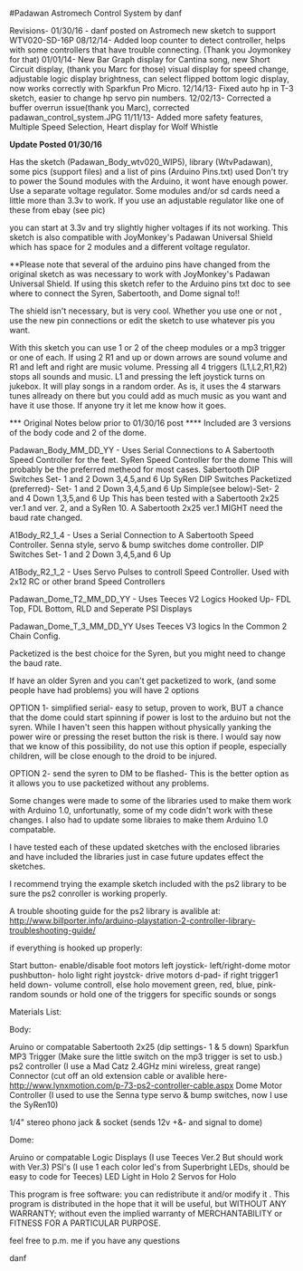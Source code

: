 #Padawan Astromech Control System by danf

Revisions-    01/30/16 - danf posted on Astromech new sketch to support WTV020-SD-16P
              08/12/14- Added loop counter to detect controller, helps with some controllers that have trouble connecting.
                        (Thank you Joymonkey for that)
              01/01/14- New Bar Graph display for Cantina song, new Short Circuit display, (thank you Marc for those) 
                        visual display for speed change, adjustable logic display brightness, can select flipped bottom logic display, 
                        now works correctly with Sparkfun Pro Micro.
              12/14/13- Fixed auto hp in T-3 sketch, easier to change hp servo pin numbers.
              12/02/13- Corrected a buffer overrun issue(thank you Marc), corrected padawan_control_system.JPG
              11/11/13- Added more safety features, Multiple Speed Selection, Heart display for Wolf Whistle

**Update Posted 01/30/16**

Has the sketch (Padawan_Body_wtv020_WIP5), library (WtvPadawan), some pics (support files) and a list of pins (Arduino Pins.txt) used
Don't try to power the Sound modules with the Arduino, it wont have enough power. Use a separate voltage regulator.
Some modules and/or sd cards need a little more than 3.3v to work. If you use an adjustable regulator like one of these from ebay (see pic)

you can start at 3.3v and try slightly higher voltages if its not working.
This sketch is also compatible with JoyMonkey's Padawan Universal Shield which has space for 2 modules and a different voltage regulator.

**Please note that several of the arduino pins have changed from the original sketch as was necessary to work with JoyMonkey's Padawan Universal Shield. If using this sketch refer to the Arduino pins txt doc to see where to connect the Syren, Sabertooth, and Dome signal to!!

The shield isn't necessary, but is very cool. Whether you use one or not , use the new pin connections or edit the sketch to use whatever pis you want.

With this sketch you can use 1 or 2 of the cheep modules or a mp3 trigger or one of each. If using 2 R1 and up or down arrows are sound volume and R1 and left and right are music volume. Pressing all 4 triggers (L1,L2,R1,R2) stops all sounds and music. L1 and pressing the left joystick turns on jukebox. It will play songs in a random order. As is, it uses the 4 starwars tunes allready on there but you could add as much music as you want and have it use those.
If anyone try it let me know how it goes.

*** Original Notes below prior to 01/30/16 post ****
Included are 3 versions of the body code and 2 of the dome.

Padawan_Body_MM_DD_YY -
                               Uses Serial Connections to A Sabertooth Speed Controller for the feet.
                               SyRen Speed Controller for the dome
                               This will probably be the preferred metheod for most cases.
                               Sabertooth DIP Switches Set- 1 and 2 Down 3,4,5,and 6 Up
                               SyRen DIP Switches Packetized (preferred)- Set- 1 and 2 Down 3,4,5,and 6 Up
                                                                  Simple(see below)-Set- 2 and 4 Down 1,3,5,and 6 Up
                               This has been tested with a Sabertooth 2x25 ver.1 and ver. 2, and a SyRen 10. 
                               A Sabertooth 2x25 ver.1  MIGHT need the baud rate changed.

A1Body_R2_1_4 - 
                              Uses a Serial Connection to A Sabertooth Speed Controller. 
                              Senna style, servo & bump switches dome controller.
                               DIP Switches Set- 1 and 2 Down 3,4,5,and 6 Up

A1Body_R2_1_2 - 
                               Uses Servo Pulses to controll Speed Controller.
                               Used with 2x12 RC or other brand Speed Controllers

Padawan_Dome_T2_MM_DD_YY - 
                               Uses Teeces V2 Logics  Hooked Up- FDL Top, FDL Bottom, RLD and Seperate PSI Displays

Padawan_Dome_T_3_MM_DD_YY
                               Uses Teeces V3 logics In the Common 2 Chain Config.


Packetized is the best choice for the Syren, but you might need to change the baud rate.

If have an older Syren and you can't get packetized to work, (and some people have had problems) you will have 2 options

OPTION 1- simplified serial- easy to setup, proven to work, 
          BUT a chance that the dome could start spinning if power is lost to the arduino but not the syren. 
          While I haven't seen this happen without physically yanking the power wire or pressing the reset button the risk is there. 
          I would say now that we know of this possibility, do not use this option if people, 
          especially children, will be close enough to the droid to be injured.

OPTION 2- send the syren to DM to be flashed- This is the better option as it allows you to use packetized without any problems.

Some changes were made to some of the libraries used to make them work with Arduino 1.0, unfortunatly, some of my code didn't work with these changes.
I also had to update some libraies to make them Arduino 1.0 compatable.

I have tested each of these updated sketches with the enclosed libraries and have included the libraries just in case future updates effect the sketches.

I recommend trying the example sketch included with the ps2 library to be sure the ps2 conroller is working properly.

A trouble shooting guide for the ps2 library is avalible at:
http://www.billporter.info/arduino-playstation-2-controller-library-troubleshooting-guide/


if everything is hooked up properly:

Start button- enable/disable foot motors
left joystick- left/right-dome motor
               pushbutton- holo light
right joystck- drive motors
d-pad- if right trigger1 held down- volume controll, else holo movement
green, red, blue, pink- random sounds or hold one of the triggers for specific sounds or songs


Materials List:

Body:

Aruino or compatable 
Sabertooth 2x25  (dip settings- 1 & 5 down)
Sparkfun MP3 Trigger (Make sure the little switch on the mp3 trigger is set to usb.)
ps2 controller (I use a Mad Catz 2.4GHz mini wireless, great range)
Connector (cut off an old extension cable or avalible here- http://www.lynxmotion.com/p-73-ps2-controller-cable.aspx
Dome Motor Controller (I used to use the Senna type servo & bump switches, now I use the SyRen10)

1/4" stereo phono jack & socket (sends 12v +&- and signal to dome)

Dome:

Aruino or compatable 
Logic Displays (I use Teeces Ver.2 But should work with Ver.3)
PSI's (I use 1 each color led's from Superbright LEDs, should be easy to code for Teeces)
LED Light in Holo
2 Servos for Holo

This program is free software: you can redistribute it and/or modify it .
This program is distributed in the hope that it will be useful,
but WITHOUT ANY WARRANTY; without even the implied warranty of
MERCHANTABILITY or FITNESS FOR A PARTICULAR PURPOSE.

feel free to p.m. me if you have any questions

danf
